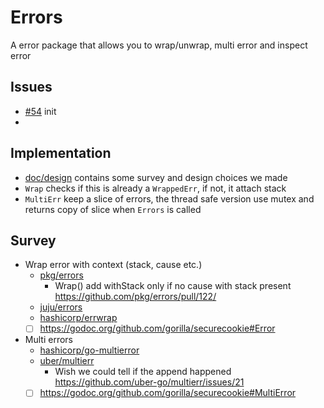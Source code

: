 # Errors

A error package that allows you to wrap/unwrap, multi error and inspect error

## Issues

- [#54](https://github.com/dyweb/gommon/issues/54) init 
- 

## Implementation

- [doc/design](doc/design) contains some survey and design choices we made
- `Wrap` checks if this is already a `WrappedErr`, if not, it attach stack
- `MultiErr` keep a slice of errors, the thread safe version use mutex and returns copy of slice when `Errors` is called

## Survey

- Wrap error with context (stack, cause etc.)
  - [pkg/errors](doc/pkg-errors.md)
    - Wrap() add withStack only if no cause with stack present https://github.com/pkg/errors/pull/122/
  - [juju/errors](doc/juju-errors.md)
  - [hashicorp/errwrap](doc/hashicorp-errwrap.md)
  - [ ] https://godoc.org/github.com/gorilla/securecookie#Error
- Multi errors
  - [hashicorp/go-multierror](doc/hashicorp-go-multierror.md)
  - [uber/multierr](doc/uber-multierr.md)
    - Wish we could tell if the append happened  https://github.com/uber-go/multierr/issues/21
  - [ ] https://godoc.org/github.com/gorilla/securecookie#MultiError
